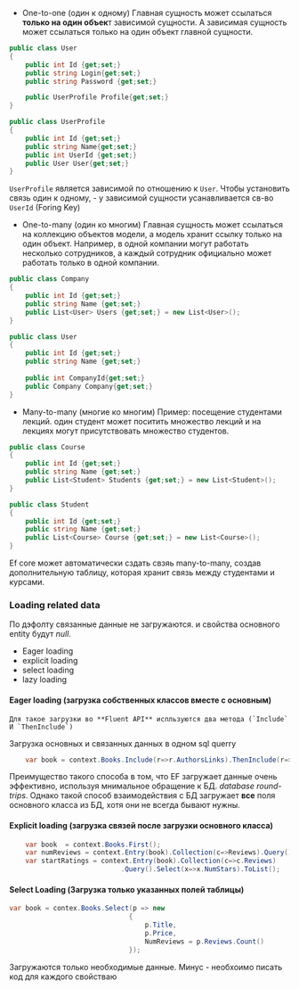 -  One-to-one (один к одному)
Главная сущность может ссылаться **только на один объек**т зависимой сущности. А зависимая сущность может ссылаться только на один объект главной сущности.
```cs
public class User
{
	public int Id {get;set;}
	public string Login{get;set;}
	public string Password {get;set;}

	public UserProfile Profile{get;set;}
}

public class UserProfile
{
	public int Id {get;set;}
	public string Name{get;set;}
	public int UserId {get;set;}
	public User User{get;set;}
}

```
`UserProfile` является зависимой по отношению к `User`. Чтобы установить связь один к одному, - у зависимой сущности усанавливается св-во `UserId` (Foring Key) 


- One-to-many (один ко многим)
Главная сущность может ссылаться на коллекцию объектов модели, а модель хранит ссылку только на один объект.
Например, в одной компании могут работать несколько сотрудников, а каждый сотрудник официально может работать только в одной компании.

```cs
public class Company
{
	public int Id {get;set;}
	public string Name {get;set;}
	public List<User> Users {get;set;} = new List<User>();
}

public class User
{
	public int Id {get;set;}
	public string Name {get;set;}
	
	public int CompanyId{get;set;}
	public Company Company{get;set;}
}
```
- Many-to-many (многие ко многим)
Пример: посещение студентами лекций. один студент может поситить множество лекций и на лекциях могут присутствовать множество студентов.
```cs
public class Course
{
	public int Id {get;set;}
	public string Name {get;set;}
	public List<Student> Students {get;set;} = new List<Student>();
}

public class Student
{
	public int Id {get;set;}
	public string Name {get;set;}
	public List<Course> Course {get;set;} = new List<Course>();
}
```
Ef core может автоматически сздать свзяь many-to-many, создав дополнительную таблицу, которая хранит связь между студентами и курсами.

### Loading related data

По дэфолту  связанные данные не загружаются. и свойства основного entity будут *null*.
- Eager loading
- explicit loading
- select loading
- lazy loading

#### Eager loading (загрузка собственных классов вместе с основным)
	Для такое загрузки во **Fluent API** испльзуются два метода (`Include` И `ThenInclude`)
Загрузка основных и связанных данных в одном  sql querry

```cs
	var book = context.Books.Include(r=>r.AuthorsLinks).ThenInclude(r=>r.Author).Include(r=>r.Reviews).Include(r=> r.Propmotion).First();
```
Преимущество такого способа в том, что EF загружает данные очень эффективно, используя мнимальное обращение к БД. *database round-trips*. Однако такой способ взаимодействия с БД загружает **все** поля основного класса из БД, хотя они не всегда бывают нужны.

#### Explicit loading (загрузка связей после загрузки основного класса)
```cs
	var book  = context.Books.First();
	var numReviews = context.Entry(book).Collection(c=>Reviews).Query().Count();
	var startRatings = context.Entry(book).Collection(c=>c.Reviews)
							.Query().Select(x=>x.NumStars).ToList();
```

#### Select Loading (Загрузка только указанных полей таблицы)

```cs
var book = contex.Books.Select(p => new 
							  {
								  p.Title,
								  p.Price,
								  NumReviews = p.Reviews.Count()
							  });
```
Загружаются только необходимые данные.
Минус - необхоимо писать код для каждого свойстваю